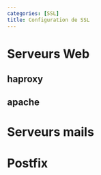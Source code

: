 ```yaml
---
categories: [SSL]
title: Configuration de SSL
---
```


# Serveurs Web

## haproxy

## apache

# Serveurs mails

# Postfix
